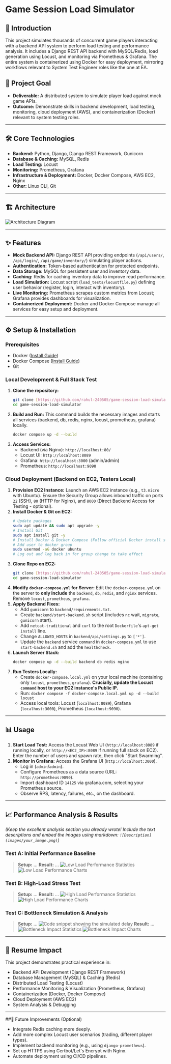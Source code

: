 # Game Session Load Simulator

## 🚀 Introduction

This project simulates thousands of concurrent game players interacting with a backend API system to perform load testing and performance analysis. It includes a Django REST API backend with MySQL/Redis, load generation using Locust, and monitoring via Prometheus & Grafana. The entire system is containerized using Docker for easy deployment, mirroring workflows relevant to System Test Engineer roles like the one at EA.

## 🎯 Project Goal

* **Deliverable:** A distributed system to simulate player load against mock game APIs.
* **Outcome:** Demonstrate skills in backend development, load testing, monitoring, cloud deployment (AWS), and containerization (Docker) relevant to system testing roles.

---

## 🛠️ Core Technologies

* **Backend:** Python, Django, Django REST Framework, Gunicorn
* **Database & Caching:** MySQL, Redis
* **Load Testing:** Locust
* **Monitoring:** Prometheus, Grafana
* **Infrastructure & Deployment:** Docker, Docker Compose, AWS EC2, Nginx
* **Other:** Linux CLI, Git

---

## 🏗️ Architecture

![Architecture Diagram](images/architecture.png)

---

## ✨ Features

* **Mock Backend API:** Django REST API providing endpoints (`/api/users/`, `/api/login/`, `/api/game/inventory/`) simulating player actions.
* **Authentication:** Token-based authentication for protected endpoints.
* **Data Storage:** MySQL for persistent user and inventory data.
* **Caching:** Redis for caching inventory data to improve read performance.
* **Load Simulation:** Locust script (`load_tests/locustfile.py`) defining user behavior (register, login, interact with inventory).
* **Live Monitoring:** Prometheus scrapes custom metrics from Locust; Grafana provides dashboards for visualization.
* **Containerized Deployment:** Docker and Docker Compose manage all services for easy setup and deployment.

---

## ⚙️ Setup & Installation

### Prerequisites

* Docker ([Install Guide](https://docs.docker.com/engine/install/))
* Docker Compose ([Install Guide](https://docs.docker.com/compose/install/))
* Git

### Local Development & Full Stack Test

1.  **Clone the repository:**
    ```bash
    git clone [https://github.com/rahul-240505/game-session-load-simulator.git](https://github.com/rahul-240505/game-session-load-simulator.git)
    cd game-session-load-simulator
    ```
2.  **Build and Run:** This command builds the necessary images and starts all services (backend, db, redis, nginx, locust, prometheus, grafana) locally.
    ```bash
    docker compose up -d --build
    ```
3.  **Access Services:**
    * Backend (via Nginx): `http://localhost:80/`
    * Locust UI: `http://localhost:8089`
    * Grafana: `http://localhost:3000` (admin/admin)
    * Prometheus: `http://localhost:9090`

### Cloud Deployment (Backend on EC2, Testers Local)

1.  **Provision EC2 Instance:** Launch an AWS EC2 instance (e.g., `t3.micro` with Ubuntu). Ensure the Security Group allows inbound traffic on ports `22` (SSH), `80` (HTTP for Nginx), and `8000` (Direct Backend Access for Testing - optional).
2.  **Install Docker & Git on EC2:**
    ```bash
    # Update packages
    sudo apt update && sudo apt upgrade -y
    # Install Git
    sudo apt install git -y
    # Install Docker & Docker Compose (Follow official Docker install steps)
    # Add user to docker group
    sudo usermod -aG docker ubuntu
    # Log out and log back in for group change to take effect
    ```
3.  **Clone Repo on EC2:**
    ```bash
    git clone [https://github.com/rahul-240505/game-session-load-simulator.git](https://github.com/rahul-240505/game-session-load-simulator.git)
    cd game-session-load-simulator
    ```
4.  **Modify `docker-compose.yml` for Server:** Edit the `docker-compose.yml` on the server to **only include** the `backend`, `db`, `redis`, and `nginx` services. Remove `locust`, `prometheus`, `grafana`.
5.  **Apply Backend Fixes:**
    * Add `gunicorn` to `backend/requirements.txt`.
    * Create `backend/start-backend.sh` script (includes `nc` wait, `migrate`, `gunicorn` start).
    * Add `netcat-traditional` and `curl` to the root `Dockerfile`'s `apt-get install` line.
    * Change `ALLOWED_HOSTS` in `backend/api/settings.py` to `['*']`.
    * Update the `backend` service `command` in `docker-compose.yml` to use `start-backend.sh` and add the `healthcheck`.
6.  **Launch Server Stack:**
    ```bash
    docker compose up -d --build backend db redis nginx
    ```
7.  **Run Testers Locally:**
    * Create `docker-compose.local.yml` on your local machine (containing only `locust`, `prometheus`, `grafana`). **Crucially, update the Locust `command` host to your EC2 instance's Public IP.**
    * Run: `docker compose -f docker-compose.local.yml up -d --build locust`
    * Access local tools: Locust (`localhost:8089`), Grafana (`localhost:3000`), Prometheus (`localhost:9090`).

---

## 📊 Usage

1.  **Start Load Test:** Access the Locust Web UI (`http://localhost:8089` if running locally, or `http://<EC2_IP>:8089` if running full stack on EC2). Enter the number of users and spawn rate, then click "Start Swarming".
2.  **Monitor in Grafana:** Access the Grafana UI (`http://localhost:3000`).
    * Log in (`admin`/`admin`).
    * Configure Prometheus as a data source (URL: `http://prometheus:9090`).
    * Import dashboard ID `14125` via grafana.com, selecting your Prometheus source.
    * Observe RPS, latency, failures, etc., on the dashboard.

---

## 📈 Performance Analysis & Results

*(Keep the excellent analysis section you already wrote! Include the text descriptions and embed the images using markdown: `![Description](images/your_image.png)`)*

### Test A: Initial Performance Baseline
> **Setup:** ...
> **Result:** ...
![Low Load Performance Statistics](images/low-load_stats.png)
![Low Load Performance Charts](images/low-load_charts.png)

### Test B: High-Load Stress Test
> **Setup:** ...
> **Result:** ...
![High Load Performance Statistics](images/high-load_stats.png)
![High Load Performance Charts](images/high-load_charts.png)

### Test C: Bottleneck Simulation & Analysis
> **Setup:** ...
![Code snippet showing the simulated delay](images/delay_simulation.png)
> **Result:** ...
![Bottleneck Impact Statistics](images/bottleneck_stats.png)
![Bottleneck Impact Charts](images/bottleneck_charts.png)

---

## 📄 Resume Impact

This project demonstrates practical experience in:
* Backend API Development (Django REST Framework)
* Database Management (MySQL) & Caching (Redis)
* Distributed Load Testing (Locust)
* Performance Monitoring & Visualization (Prometheus, Grafana)
* Containerization (Docker, Docker Compose)
* Cloud Deployment (AWS EC2)
* System Analysis & Debugging

---

##🔮 Future Improvements (Optional)

* Integrate Redis caching more deeply.
* Add more complex Locust user scenarios (trading, different player types).
* Implement backend monitoring (e.g., using `django-prometheus`).
* Set up HTTPS using Certbot/Let's Encrypt with Nginx.
* Automate deployment using CI/CD pipelines.
